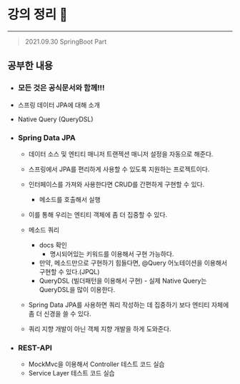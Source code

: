 # 강의 정리 🚀
___

> 2021.09.30 SpringBoot Part

## 공부한 내용

- ### 모든 것은 공식문서와 함께!!! ###
- 스프링 데이터 JPA에 대해 소개
- Native Query (QueryDSL)

- ### Spring Data JPA ###
    - 데이터 소스 및 엔티티 매니저 트랜젝션 매니저 설정을 자동으로 해준다.
    - 스프링에서 JPA를 편리하게 사용할 수 있도록 지원하는 프로젝트이다.
    - 인터페이스를 가져와 사용한다면 CRUD를 간편하게 구현할 수 있다.
        - 메소드를 호출해서 실행
        
    - 이를 통해 우리는 엔티티 객체에 좀 더 집중할 수 있다.
    - 메소드 쿼리
        - docs 확인
            - 명시되어있는 키워드를 이용해서 구현 가능하다.
        - 만약, 메소드만으로 구현하기 힘들다면, @Query 어노테이션을 이용해서 구현할 수 있다.(JPQL)
        - QueryDSL (빌더패턴을 이용해서 구현) - 실제 Native Query는 QueryDSL을 많이 이용한다.

    - Spring Data JPA를 사용하면 쿼리 작성하는 데 집중하기 보다 엔티티 자체에 좀 더 신경을 쓸 수 있다.
    - 쿼리 지향 개발이 아닌 객체 지향 개발을 하게 도와준다.

- ### REST-API ###
    - MockMvc을 이용해서 Controller 테스트 코드 실습
    - Service Layer 테스트 코드 실습